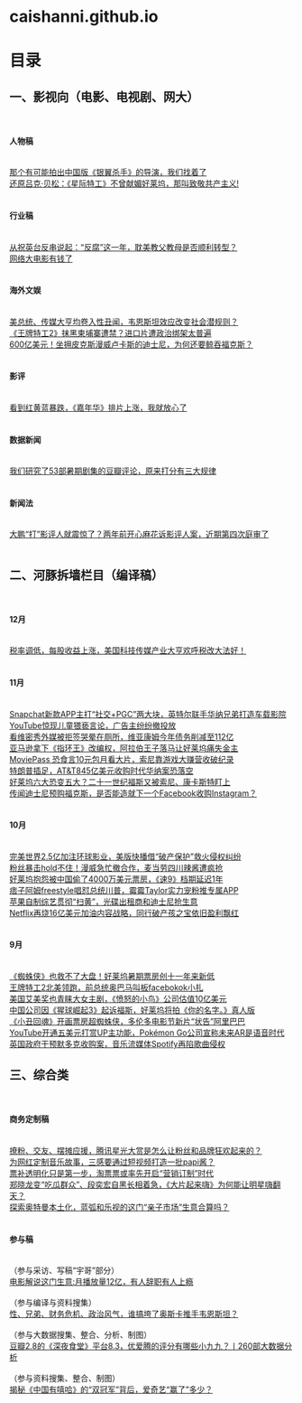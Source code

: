 # caishanni.github.io
<h1>目录</h1>

<h2>一、影视向（电影、电视剧、网大）</h2><br>
<h4>人物稿</h4><br>
        <a href="http://mp.weixin.qq.com/s/6WYWjAcaA9gHX-hU9MJvyg">
那个有可能拍出中国版《银翼杀手》的导演，我们找着了</a><br>
        <a href="http://mp.weixin.qq.com/s/e71wOVPWohLiqgeTHCbzrA">
还原吕克·贝松：《星际特工》不曾献媚好莱坞，那叫致敬共产主义!</a><br><br>

<h4>行业稿</h4><br>
        <a href="http://mp.weixin.qq.com/s/UEhrKkYLZAagzN7rnhyBgA">
从祝英台反串说起：“反腐”这一年，耽美教父教母是否顺利转型？</a><br>
        <a href="https://mp.weixin.qq.com/s/4HdkIDGWuJPyqvR3MXrSwQ">
网络大电影有钱了</a><br><br>

<h4>海外文娱</h4><br>
        <a href="http://mp.weixin.qq.com/s/bACHxcAP-BOqYJ2xDlTxFQ">
美总统、传媒大亨均卷入性丑闻，韦恩斯坦效应改变社会潜规则？</a><br>
        <a href="http://mp.weixin.qq.com/s/0dMWY5BVvfWtFABcStF2uw">
《王牌特工2》抹黑柬埔寨遭禁？进口片遭政治绑架太普遍</a><br>
        <a href="http://http://mp.weixin.qq.com/s/uMFqBYa0QWmco7gIugGa9w">
600亿美元！坐拥皮克斯漫威卢卡斯的迪士尼，为何还要鲸吞福克斯？</a><br><br>

<h4>影评</h4><br>
        <a href="http://mp.weixin.qq.com/s/V9XhLQTaPWWw1qhHcw7hYA">
看到红黄蓝暴跌，《嘉年华》排片上涨，我就放心了</a><br><br>

<h4>数据新闻</h4><br>
        <a href="https://mp.weixin.qq.com/s/DRGZbLzA-0lHf6u08ZXzaQ">
我们研究了53部暑期剧集的豆瓣评论，原来打分有三大规律</a><br><br>

<h4>新闻法</h4><br>
        <a href="https://mp.weixin.qq.com/s/s_LCed6TQxaEWv4mxUWSqw">
大鹏“打”影评人就震惊了？两年前开心麻花诉影评人案，近期第四次庭审了</a><br><br>

<h2>二、河豚拆墙栏目（编译稿）</h2><br>
        <h4>12月</h4><br>
        <a href="http://mp.weixin.qq.com/s/Iuxqy8hrNrDb14rPV2ewJQ">
税率调低，每股收益上涨，美国科技传媒产业大亨欢呼税改大法好！</a><br><br>

<h4>11月</h4><br>
        <a href="http://mp.weixin.qq.com/s/19eP72CfvP0WWs10DPhgSg">
Snapchat新款APP主打“社交+PGC”两大块，英特尔联手华纳兄弟打造车载影院</a><br>
        <a href="http://mp.weixin.qq.com/s/ARQCzUio2cznCfSU2GHvIw">
YouTube惊现儿童猥亵言论，广告主纷纷撤投放</a><br>
        <a href="http://mp.weixin.qq.com/s/mEyLU27kMA_J3Ugcwwb5ew">
看维密秀外媒被拒签哭晕在厕所，维亚康姆今年债务削减至112亿</a><br>
        <a href="http://mp.weixin.qq.com/s/mEyLU27kMA_J3Ugcwwb5ew">
亚马逊拿下《指环王》改编权，阿拉伯王子落马让好莱坞痛失金主</a><br>
        <a href="http://mp.weixin.qq.com/s/2Q2_PJ8XM51NZ26iBCsMyA">
MoviePass 恐食言10元包月看大片，索尼靠游戏大赚营收破纪录</a><br>
        <a href="http://mp.weixin.qq.com/s/jgbWtphgEDCtz3RFIiUt1A">
特朗普插足，AT&T845亿美元收购时代华纳案恐落空</a><br>
        <a href="https://mp.weixin.qq.com/s/6QQavCcDljYMyJpT9fyUEA">
好莱坞六大恐变五大？二十一世纪福斯又被索尼、康卡斯特盯上</a><br>
        <a href="http://mp.weixin.qq.com/s/QGeenW9UjDU_aN3lZx0aOA">
传闻​迪士尼预购福克斯，是否能造就下一个Facebook收购Instagram？</a><br><br>

<h4>10月</h4><br>
        <a href="http://mp.weixin.qq.com/s/jqpFcmZgJd0LiRSeUZ8Sog">
完美世界2.5亿加注环球影业，美版快播借“破产保护”救火侵权纠纷</a><br>
        <a href="http://mp.weixin.qq.com/s/POu51RL3wQi4gzGWFhFnUA">
粉丝暴击hold不住！漫威急忙撤合作，麦当劳四川辣酱遭疯抢</a><br>
        <a href="http://mp.weixin.qq.com/s/BaJbvkkCGj8NB-0tbVEVtA">
好莱坞抱怨被中国偷了4000万美元票房，《速9》档期延迟1年</a><br>
        <a href="http://mp.weixin.qq.com/s/ISieQoUo1MI-YTqEXf6GBw">
痞子阿姆freestyle唱怼总统川普，霉霉Taylor实力宠粉推专属APP</a><br>
        <a href="http://mp.weixin.qq.com/s/QvwG6PoPJz57F3rzC2OqMQ">
苹果自制综艺贯彻“扫黄”，光碟出租商和迪士尼抢生意</a><br>
        <a href="http://mp.weixin.qq.com/s/Ysn9OvFP_7bqFB64kOO-0g">
Netflix再烧16亿美元加油内容战略，同行破产孩之宝依旧盈利飘红</a><br><br>

<h4>9月</h4><br>
        <a href="https://mp.weixin.qq.com/s/6vJolnFleCSQjC5VqkUGig">
《蜘蛛侠》也救不了大盘！好莱坞暑期票房创十一年来新低</a><br>
        <a href="http://mp.weixin.qq.com/s/nLu686X0gjNMzznIIqrJ1A">
王牌特工2北美领跑，前总统奥巴马叫板facebokok小扎</a><br>
        <a href="http://mp.weixin.qq.com/s/kxzu2_eiQpQNOEfw-krZxQ">
美国艾美奖也青睐大女主剧，《愤怒的小鸟》公司估值10亿美元</a><br>
        <a href="https://mp.weixin.qq.com/s/9Ze0tJEZwxfw2xQKwExKfQ">
 中国公司因《猩球崛起3》起诉福斯，好莱坞将拍《你的名字。》真人版</a><br>
        <a href="http://mp.weixin.qq.com/s/aWLj1fJ7zau1ODjXR3_gag">
《小丑回魂》开画票房超蜘蛛侠，多伦多电影节新片“状告”阿里巴巴</a><br>
        <a href="http://mp.weixin.qq.com/s/OASNWsEu6u_LcIcRrlyhnQ">
YouTube开通五美元打赏UP主功能，Pokémon Go公司宣称未来AR是语音时代</a><br>
        <a href="http://mp.weixin.qq.com/s/v6NTXmFT0eXjKRH2VRnwCA">
英国政府干预默多克收购案，音乐流媒体Spotify再陷歌曲侵权</a><br>

<h2>三、综合类</h2><br>
        <h4>商务定制稿</h4><br>
        <a href="http://mp.weixin.qq.com/s/UEhrKkYLZAagzN7rnhyBgA">
撩粉、交友、摆摊应援，腾讯星光大赏是怎么让粉丝和品牌狂欢起来的？</a><br>
        <a href="http://mp.weixin.qq.com/s/LTTKBXzAJ28m3_6rI7GDow">
为网红定制音乐故事，三感要通过短视频打造一批papi酱？</a><br>
        <a href="http://mp.weixin.qq.com/s/U88M1VA_on4TGhO99HmFrg">
票补透明化只是第一步，淘票票或率先开启“营销订制”时代</a><br>
        <a href="http://mp.weixin.qq.com/s/EApUdvvK8Y-jFMtDDKWHAw">
郑晓龙变“吃瓜群众”、段奕宏自黑长相着急，《大片起来嗨》为何能让明星嗨翻天？</a><br>
        <a href="http://mp.weixin.qq.com/s/T3UdIN1BrE7uFSJL7jPwqg">
探索奥特曼本土化，蓝弧和乐视的这门“亲子市场”生意合算吗？</a><br><br>

<h4>参与稿</h4><br> （参与采访、写稿“宇哥”部分）<br>
        <a href="http://mp.weixin.qq.com/s/vc23X_czBXgQrBCW2Fw4ew">
电影解说这门生意:月播放量12亿，有人辞职有人上瘾</a><br><br> （参与编译与资料搜集）<br>
        <a href="http://mp.weixin.qq.com/s/OEGLkfNKI3vq4-9nLcojVA">
性、兄弟、财务危机、政治风气，谁搞垮了奥斯卡推手韦恩斯坦？</a><br><br> （参与大数据搜集、整合、分析、制图）<br>
        <a href="http://mp.weixin.qq.com/s/JJMjx1Pvp1M71ISdTBP4cA">
豆瓣2.8的《深夜食堂》平台8.3，优爱腾的评分有哪些小九九？丨260部大数据分析</a><br><br> （参与资料搜集、整合、制图）<br>
        <a href="http://mp.weixin.qq.com/s/RVWV3uoafxLfVcv9_vetnw">
揭秘《中国有嘻哈》的“双冠军”背后，爱奇艺“赢了”多少？</a><br><br>

